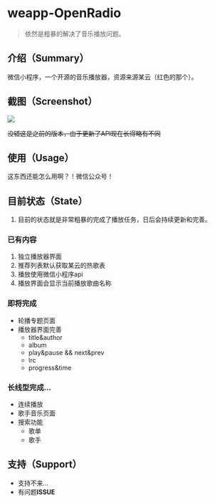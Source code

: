 # weapp-OpenRadio

> 依然是粗暴的解决了音乐播放问题。

## 介绍（Summary）
微信小程序，一个开源的音乐播放器，资源来源某云（红色的那个）。

## 截图（Screenshot）
![](https://github.com/ColMugX/GitBed/raw/master/blog/weapp-openradio.gif)

~~没错这是之前的版本，由于更新了API现在长得略有不同~~

## 使用（Usage）
这东西还能怎么用啊？！微信公众号！

## 目前状态（State）
1. 目前的状态就是非常粗暴的完成了播放任务，日后会持续更新和完善。

### 已有内容
1. 独立播放器界面
2. 推荐列表默认获取某云的热歌表
3. 播放使用微信小程序api
4. 播放界面会显示当前播放歌曲名称

### 即将完成
* 轮播专题页面
* 播放器界面完善
    * title&author
    * album
    * play&pause && next&prev
    * lrc
    * progress&time

### 长线型完成…
* 连续播放
* 歌手音乐页面
* 搜索功能
    * 歌单
    * 歌手

## 支持（Support）
- 支持不来…
- 有问题**ISSUE**